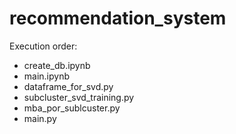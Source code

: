 # recommendation_system

Execution order:

- create_db.ipynb
- main.ipynb
- dataframe_for_svd.py
- subcluster_svd_training.py
- mba_por_sublcuster.py
- main.py